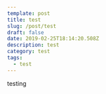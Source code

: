 ```yaml
---
template: post
title: test
slug: /post/test
draft: false
date: 2019-02-25T18:14:20.508Z
description: test
category: test
tags:
  - test
---
```

testing
